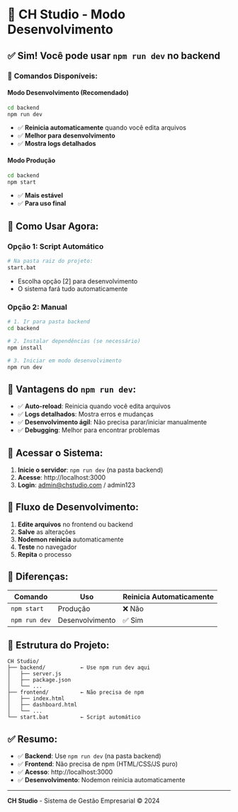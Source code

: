 # 🚀 CH Studio - Modo Desenvolvimento

## ✅ **Sim! Você pode usar `npm run dev` no backend**

### 🎯 **Comandos Disponíveis:**

#### **Modo Desenvolvimento (Recomendado)**
```bash
cd backend
npm run dev
```
- ✅ **Reinicia automaticamente** quando você edita arquivos
- ✅ **Melhor para desenvolvimento**
- ✅ **Mostra logs detalhados**

#### **Modo Produção**
```bash
cd backend
npm start
```
- ✅ **Mais estável**
- ✅ **Para uso final**

## 🚀 **Como Usar Agora:**

### **Opção 1: Script Automático**
```bash
# Na pasta raiz do projeto:
start.bat
```
- Escolha opção [2] para desenvolvimento
- O sistema fará tudo automaticamente

### **Opção 2: Manual**
```bash
# 1. Ir para pasta backend
cd backend

# 2. Instalar dependências (se necessário)
npm install

# 3. Iniciar em modo desenvolvimento
npm run dev
```

## 🔧 **Vantagens do `npm run dev`:**

- ✅ **Auto-reload**: Reinicia quando você edita arquivos
- ✅ **Logs detalhados**: Mostra erros e mudanças
- ✅ **Desenvolvimento ágil**: Não precisa parar/iniciar manualmente
- ✅ **Debugging**: Melhor para encontrar problemas

## 📱 **Acessar o Sistema:**

1. **Inicie o servidor**: `npm run dev` (na pasta backend)
2. **Acesse**: http://localhost:3000
3. **Login**: admin@chstudio.com / admin123

## 🎯 **Fluxo de Desenvolvimento:**

1. **Edite arquivos** no frontend ou backend
2. **Salve** as alterações
3. **Nodemon reinicia** automaticamente
4. **Teste** no navegador
5. **Repita** o processo

## 🚨 **Diferenças:**

| Comando | Uso | Reinicia Automaticamente |
|---------|-----|-------------------------|
| `npm start` | Produção | ❌ Não |
| `npm run dev` | Desenvolvimento | ✅ Sim |

## 📁 **Estrutura do Projeto:**

```
CH Studio/
├── backend/           ← Use npm run dev aqui
│   ├── server.js
│   ├── package.json
│   └── ...
├── frontend/          ← Não precisa de npm
│   ├── index.html
│   ├── dashboard.html
│   └── ...
└── start.bat          ← Script automático
```

## ✅ **Resumo:**

- ✅ **Backend**: Use `npm run dev` (na pasta backend)
- ✅ **Frontend**: Não precisa de npm (HTML/CSS/JS puro)
- ✅ **Acesso**: http://localhost:3000
- ✅ **Desenvolvimento**: Nodemon reinicia automaticamente

---

**CH Studio** - Sistema de Gestão Empresarial © 2024
